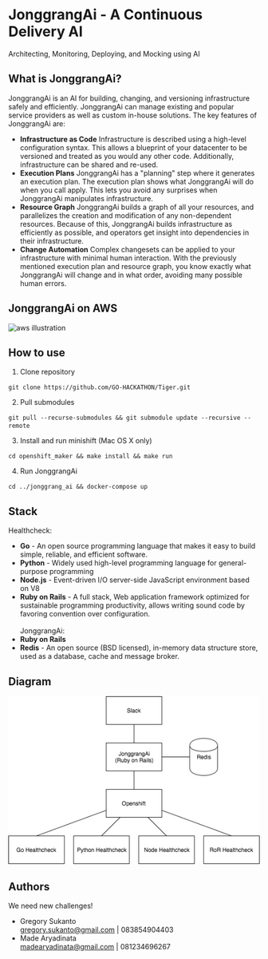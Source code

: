 # JonggrangAi - A Continuous Delivery AI
Architecting, Monitoring, Deploying, and Mocking using AI

## What is JonggrangAi?
JonggrangAi is an AI for building, changing, and versioning infrastructure safely and efficiently. JonggrangAi can manage existing and popular service providers as well as custom in-house solutions.
The key features of JonggrangAi are:
- **Infrastructure as Code**
Infrastructure is described using a high-level configuration syntax. This allows a blueprint of your datacenter to be versioned and treated as you would any other code. Additionally, infrastructure can be shared and re-used.
- **Execution Plans**
JonggrangAi has a "planning" step where it generates an execution plan. The execution plan shows what JonggrangAi will do when you call apply. This lets you avoid any surprises when JonggrangAi manipulates infrastructure.
- **Resource Graph**
JonggrangAi builds a graph of all your resources, and parallelizes the creation and modification of any non-dependent resources. Because of this, JonggrangAi builds infrastructure as efficiently as possible, and operators get insight into dependencies in their infrastructure.
- **Change Automation**
Complex changesets can be applied to your infrastructure with minimal human interaction. With the previously mentioned execution plan and resource graph, you know exactly what JonggrangAi will change and in what order, avoiding many possible human errors.

## JonggrangAi on AWS
![aws illustration](https://he-s3.s3.amazonaws.com/media/uploads/383c982.png)

## How to use
1. Clone repository
```
git clone https://github.com/GO-HACKATHON/Tiger.git
```
2. Pull submodules
```
git pull --recurse-submodules && git submodule update --recursive --remote
```
3. Install and run minishift (Mac OS X only)
```
cd openshift_maker && make install && make run
```
4. Run JonggrangAi
```
cd ../jonggrang_ai && docker-compose up
```

## Stack
Healthcheck:
- **Go** - An open source programming language that makes it easy to build simple, reliable, and efficient software.
- **Python** - 
Widely used high-level programming language for general-purpose programming
- **Node.js** - Event-driven I/O server-side JavaScript environment based on V8
- **Ruby on Rails** - A full stack, Web application framework optimized for sustainable programming productivity, allows writing sound code by favoring convention over configuration.
<br/><br/>
JonggrangAi:
- **Ruby on Rails**
- **Redis** - An open source (BSD licensed), in-memory data structure store, used as a database, cache and message broker.

## Diagram
![diagram](images/diagram.jpeg)

## Authors
We need new challenges!
- Gregory Sukanto<br/>
gregory.sukanto@gmail.com | 083854904403
- Made Aryadinata<br/>
madearyadinata@gmail.com | 081234696267

